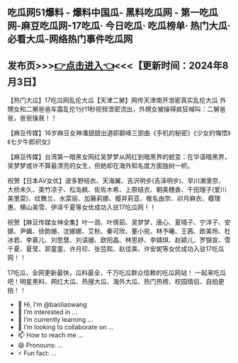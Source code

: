 吃瓜网51爆料 - 爆料中国瓜- 黑料吃瓜网 - 第一吃瓜网-麻豆吃瓜网-17吃瓜· 今日吃瓜· 吃瓜榜单· 热门大瓜· 必看大瓜-网络热门事件吃瓜网
------------------------
发布页>>><a href="https://baoliaowang.github.io/heiliaowang.github.io/">👉点击进入👈</a><<<【更新时间：2024年8月3日】
------------------------
【热门大瓜】17吃瓜网乱伦大瓜【天津二舅】网传天津南开泄密真实乱伦大瓜 外甥女和二舅爸爸车震乱伦1分11秒视频泄密流出，外甥女被操得疯狂喊叫：二舅爸爸，爸爸操我！！

【麻豆传媒】16岁麻豆女神潘甜甜出道即巅峰三部曲《手机的秘密》《少女的悔悟》《七夕牛郎织女》

【麻豆传媒】台湾第一暗黑女网红吴梦梦从网红到暗黑界的蜕变：在华语暗黑界，吴梦梦或许不算最漂亮的女生，但她却在海外知名度方面独树一帜。

祝贺【日本AV女优】波多野结衣、天海翼、吉沢明步(吉泽明步)、早川濑里奈、大桥未久、美竹凉子、松岛枫、佐佐木希、上原结衣、朝美穗香、千田理子(爱川美里菜)、纹舞兰、水菜丽、加藤莉娜、樱井莉亚、椎名由奈、卯月麻衣、樱理惠、横山美雪、伊泽千夏等女优成功入驻17吃瓜网！！

祝贺【麻豆传媒女神全集】叶一涵、叶倩茹、吴梦梦、唐心、夏晴子、宁洋子、安娜、尹媚、徐韵姗、沈娜娜、艾秋、秦可欣、董小宛、林予曦、王茜、欧美玲、杜冰若、李慕儿、刘思慧、刘语姗、欧阳晶、林思妤、李婧琪、赵颖儿、罗锦宣、雪千夏、夏莹、郭童童、许月珍、张芸熙、赵佳美、许安妮等女优成功入驻17吃瓜网！！

17吃瓜，全网更新最快，瓜料最全，千万吃瓜群众信赖的吃瓜网站！ 一起来吃瓜吧！明星黑料、网红大瓜、热搜大瓜、海外大瓜、热门热榜、校园情侣、自拍更拍！！

- 👋 Hi, I’m @baoliaowang
- 👀 I’m interested in ...
- 🌱 I’m currently learning ...
- 💞️ I’m looking to collaborate on ...
- 📫 How to reach me ...
- 😄 Pronouns: ...
- ⚡ Fun fact: ...

<!---
baoliaowang/baoliaowang is a ✨ special ✨ repository because its `README.md` (this file) appears on your GitHub profile.
You can click the Preview link to take a look at your changes.
--->
